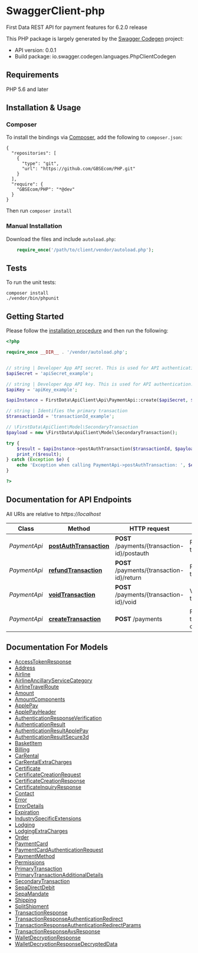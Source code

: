 # SwaggerClient-php
First Data REST API for payment features for 6.2.0 release

This PHP package is largely generated by the [Swagger Codegen](https://github.com/swagger-api/swagger-codegen) project:

- API version: 0.0.1
- Build package: io.swagger.codegen.languages.PhpClientCodegen

## Requirements

PHP 5.6 and later

<a name="installation"></a>
## Installation & Usage
### Composer

To install the bindings via [Composer](http://getcomposer.org/), add the following to `composer.json`:

```
{
  "repositories": [
    {
      "type": "git",
      "url": "https://github.com/GBSEcom/PHP.git"
    }
  ],
  "require": {
    "GBSEcom/PHP": "*@dev"
  }
}
```

Then run `composer install`

### Manual Installation

Download the files and include `autoload.php`:

```php
    require_once('/path/to/client/vendor/autoload.php');
```

## Tests

To run the unit tests:

```
composer install
./vendor/bin/phpunit
```

## Getting Started

Please follow the [installation procedure](#installation) and then run the following:

```php
<?php

require_once __DIR__ . '/vendor/autoload.php';


// string | Developer App API secret. This is used for API authentication. Secrets are provided at the time of merchant boarding.
$apiSecret = 'apiSecret_example';

// string | Developer App API key. This is used for API authentication. Keys are provided at the time of merchant boarding.
$apiKey = 'apiKey_example';

$apiInstance = FirstData\ApiClient\Api\PaymentApi::create($apiSecret, $apiKey);

// string | Identifies the primary transaction
$transactionId = 'transactionId_example';

// \FirstData\ApiClient\Model\SecondaryTransaction
$payload = new \FirstData\ApiClient\Model\SecondaryTransaction();

try {
    $result = $apiInstance->postAuthTransaction($transactionId, $payload);
    print_r($result);
} catch (Exception $e) {
    echo 'Exception when calling PaymentApi->postAuthTransaction: ', $e->getMessage(), PHP_EOL;
}

?>
```

## Documentation for API Endpoints

All URIs are relative to *https://localhost*

Class | Method | HTTP request | Description
------------ | ------------- | ------------- | -------------
*PaymentApi* | [**postAuthTransaction**](docs/Api/PaymentApi.md#postAuthTransaction) | **POST** /payments/{transaction-id}/postauth | Postauth transaction
*PaymentApi* | [**refundTransaction**](docs/Api/PaymentApi.md#refundTransaction) | **POST** /payments/{transaction-id}/return | Return/Refund transaction
*PaymentApi* | [**voidTransaction**](docs/Api/PaymentApi.md#voidTransaction) | **POST** /payments/{transaction-id}/void | Void transaction
*PaymentApi* | [**createTransaction**](docs/Api/PaymentApi.md#createTransaction) | **POST** /payments | Primary transaction creation


## Documentation For Models

 - [AccessTokenResponse](docs/Model/AccessTokenResponse.md)
 - [Address](docs/Model/Address.md)
 - [Airline](docs/Model/Airline.md)
 - [AirlineAncillaryServiceCategory](docs/Model/AirlineAncillaryServiceCategory.md)
 - [AirlineTravelRoute](docs/Model/AirlineTravelRoute.md)
 - [Amount](docs/Model/Amount.md)
 - [AmountComponents](docs/Model/AmountComponents.md)
 - [ApplePay](docs/Model/ApplePay.md)
 - [ApplePayHeader](docs/Model/ApplePayHeader.md)
 - [AuthenticationResponseVerification](docs/Model/AuthenticationResponseVerification.md)
 - [AuthenticationResult](docs/Model/AuthenticationResult.md)
 - [AuthenticationResultApplePay](docs/Model/AuthenticationResultApplePay.md)
 - [AuthenticationResultSecure3d](docs/Model/AuthenticationResultSecure3d.md)
 - [BasketItem](docs/Model/BasketItem.md)
 - [Billing](docs/Model/Billing.md)
 - [CarRental](docs/Model/CarRental.md)
 - [CarRentalExtraCharges](docs/Model/CarRentalExtraCharges.md)
 - [Certificate](docs/Model/Certificate.md)
 - [CertificateCreationRequest](docs/Model/CertificateCreationRequest.md)
 - [CertificateCreationResponse](docs/Model/CertificateCreationResponse.md)
 - [CertificateInquiryResponse](docs/Model/CertificateInquiryResponse.md)
 - [Contact](docs/Model/Contact.md)
 - [Error](docs/Model/Error.md)
 - [ErrorDetails](docs/Model/ErrorDetails.md)
 - [Expiration](docs/Model/Expiration.md)
 - [IndustrySpecificExtensions](docs/Model/IndustrySpecificExtensions.md)
 - [Lodging](docs/Model/Lodging.md)
 - [LodgingExtraCharges](docs/Model/LodgingExtraCharges.md)
 - [Order](docs/Model/Order.md)
 - [PaymentCard](docs/Model/PaymentCard.md)
 - [PaymentCardAuthenticationRequest](docs/Model/PaymentCardAuthenticationRequest.md)
 - [PaymentMethod](docs/Model/PaymentMethod.md)
 - [Permissions](docs/Model/Permissions.md)
 - [PrimaryTransaction](docs/Model/PrimaryTransaction.md)
 - [PrimaryTransactionAdditionalDetails](docs/Model/PrimaryTransactionAdditionalDetails.md)
 - [SecondaryTransaction](docs/Model/SecondaryTransaction.md)
 - [SepaDirectDebit](docs/Model/SepaDirectDebit.md)
 - [SepaMandate](docs/Model/SepaMandate.md)
 - [Shipping](docs/Model/Shipping.md)
 - [SplitShipment](docs/Model/SplitShipment.md)
 - [TransactionResponse](docs/Model/TransactionResponse.md)
 - [TransactionResponseAuthenticationRedirect](docs/Model/TransactionResponseAuthenticationRedirect.md)
 - [TransactionResponseAuthenticationRedirectParams](docs/Model/TransactionResponseAuthenticationRedirectParams.md)
 - [TransactionResponseAvsResponse](docs/Model/TransactionResponseAvsResponse.md)
 - [WalletDecryptionResponse](docs/Model/WalletDecryptionResponse.md)
 - [WalletDecryptionResponseDecryptedData](docs/Model/WalletDecryptionResponseDecryptedData.md)
